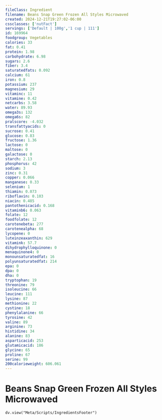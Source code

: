```yaml
---
fileClass: Ingredient
filename: Beans Snap Green Frozen All Styles Microwaved
created: 2024-12-21T19:27:02-06:00
cssclasses: ['nutFact']
servings: ['Default | 100g','1 cup | 111']
id: 169964
foodgroup: Vegetables
calories: 33
fat: 0.41
protein: 1.98
carbohydrate: 6.98
sugars: 2.6
fiber: 3.4
saturatedfats: 0.092
calcium: 61
iron: 0.8
potassium: 237
magnesium: 29
vitaminc: 11
vitamine: 0.42
netcarbs: 3.58
water: 89.93
omega3s: 132
omega6s: 82
pralscore: -4.032
transfattyacids: 0
sucrose: 0.41
glucose: 0.83
fructose: 1.36
lactose: 0
maltose: 0
galactose: 0
starch: 2.13
phosphorus: 42
sodium: 3
zinc: 0.31
copper: 0.066
manganese: 0.33
selenium: 1
thiamin: 0.073
riboflavin: 0.103
niacin: 0.485
pantothenicacid: 0.168
vitaminb6: 0.063
folate: 12
foodfolate: 12
carotenebeta: 277
carotenealpha: 68
lycopene: 0
luteinzeaxanthin: 629
vitamink: 57.7
dihydrophylloquinone: 0
menaquinone4: 0
monounsaturatedfat: 16
polyunsaturatedfat: 214
epa: 0
dpa: 0
dha: 0
tryptophan: 19
threonine: 79
isoleucine: 66
leucine: 111
lysine: 87
methionine: 22
cystine: 18
phenylalanine: 66
tyrosine: 42
valine: 89
arginine: 73
histidine: 34
alanine: 83
asparticacid: 253
glutamicacid: 186
glycine: 65
proline: 67
serine: 99
200calorieweight: 606.061
---
```


# Beans Snap Green Frozen All Styles Microwaved

```dataviewjs
dv.view("Meta/Scripts/IngredientsFooter")
```